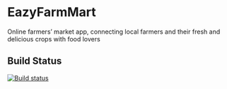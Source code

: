 # EazyFarmMart
Online farmers’ market app, connecting local farmers and their fresh and delicious crops with food lovers
## Build Status
[![Build status](https://build.appcenter.ms/v0.1/apps/9cee0b04-ebf0-44c7-bdf6-d35acd7bfb33/branches/dev/badge)](https://appcenter.ms)
